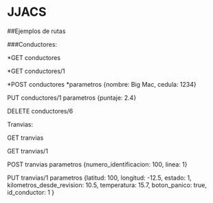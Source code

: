 # JJACS

##Ejemplos de rutas

###Conductores:

*GET conductores

*GET conductores/1

*POST conductores
  *parametros {nombre: Big Mac, cedula: 1234}

PUT conductores/1
parametros {puntaje: 2.4}

DELETE conductores/6


Tranvias:

GET tranvias

GET tranvias/1

POST tranvias
parametros {numero_identificacion: 100, linea: 1}

PUT tranvias/1
parametros {latitud: 100, longitud: -12.5, estado: 1, kilometros_desde_revision: 10.5, temperatura: 15.7, boton_panico: true, id_conductor: 1  }
